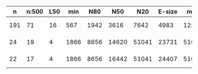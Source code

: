 n    |n:500  |L50  |min   |N80   |N50    |N20    |E-size  |max    |sum     |name
---  |---    |---  |---   |---   |---    |---    |---     |---    |---     |---
191  |71     |16   |567   |1942  |3616   |7642   |4983    |12276  |203404  |hsapiens-unitigs.fa
24   |19     |4    |1866  |8656  |14620  |51041  |23731   |51041  |209683  |hsapiens-contigs.fa
22   |17     |4    |1866  |8656  |16442  |51041  |24407   |51041  |209683  |hsapiens-scaffolds.fa
